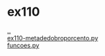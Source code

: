 # ex110 
<a href='https://gabrielryanft.github.io/learning/cursoemvideo/python/exerciciospython/aula22_funcoes_locais' target='_self' rel='prev'>..</a><br/>
<a href='https://gabrielryanft.github.io/learning/cursoemvideo/python/exerciciospython/aula22_funcoes_locais/ex110/ex110-metadedobroporcento.py' target='_blank' rel='next'>ex110-metadedobroporcento.py</a><br/>
<a href='https://gabrielryanft.github.io/learning/cursoemvideo/python/exerciciospython/aula22_funcoes_locais/ex110/funcoes.py' target='_blank' rel='next'>funcoes.py</a><br/>
